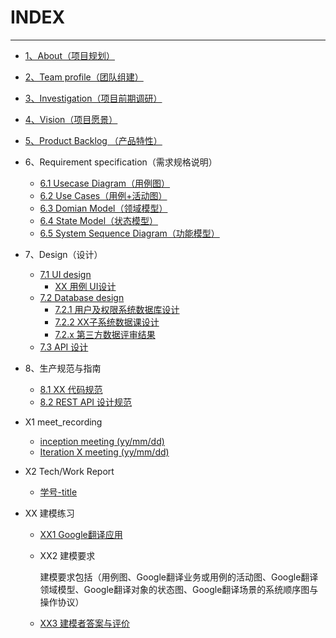 # INDEX


----------


- [1、About（项目规划）](https://github.com/Meal-Order-System/DashBoard/blob/master/teamwork/About.md)

- [2、Team profile（团队组建）](https://github.com/Meal-Order-System/DashBoard/blob/master/teamwork/Team_Profile.md)

- [3、Investigation（项目前期调研）](https://github.com/Meal-Order-System/DashBoard/blob/master/teamwork/Investigation.md)

- [4、Vision（项目愿景）](https://github.com/Meal-Order-System/DashBoard/blob/master/teamwork/Vision.md)

- [5、Product Backlog （产品特性）](https://github.com/Meal-Order-System/DashBoard/blob/master/teamwork/Product_Backlog.md)

- 6、Requirement specification（需求规格说明）
  - [6.1 Usecase Diagram（用例图）](https://github.com/Meal-Order-System/DashBoard/blob/master/teamwork/Requirement_Specification.md)
  - [6.2 Use Cases（用例+活动图）]()
  - [6.3 Domian Model（领域模型）]()
  - [6.4 State Model（状态模型）]()
  - [6.5 System Sequence Diagram（功能模型）](https://github.com/Meal-Order-System/DashBoard/blob/master/teamwork/6.5_SSD_Team_Report.md)


- 7、Design（设计）
  - [7.1 UI design](https://github.com/Meal-Order-System/DashBoard/blob/master/teamwork/Design.md)
     - [XX 用例 UI设计]()
  - [7.2 Database design]()
     - [7.2.1 用户及权限系统数据库设计]()
     - [7.2.2 XX子系统数据课设计]()
     - [7.2.x 第三方数据评审结果]()
  - [7.3 API 设计]()
      
- 8、生产规范与指南
  - [8.1 XX 代码规范](https://github.com/Meal-Order-System/DashBoard/blob/master/teamwork/Code_Style_Specification.md)
  - [8.2 REST API 设计规范](https://github.com/Meal-Order-System/DashBoard/blob/master/teamwork/REST_API_%E8%AE%BE%E8%AE%A1%E8%A7%84%E8%8C%83.md)

- X1 meet_recording
  - [inception meeting (yy/mm/dd)](https://github.com/Meal-Order-System/DashBoard/blob/master/teamwork/X1_meeting_record.md)
  - [Iteration X meeting (yy/mm/dd)]()

- X2 Tech/Work Report
  - [学号-title](https://github.com/Meal-Order-System/DashBoard/blob/master/teamwork/X2_Tech-Work_Report.md)

- XX 建模练习
  
  - [XX1 Google翻译应用](https://github.com/Meal-Order-System/DashBoard/blob/master/teamwork/XX1-Google%E7%BF%BB%E8%AF%91App%E4%B8%9A%E5%8A%A1%E6%8F%8F%E8%BF%B0.pdf)
  - XX2 建模要求
  
    建模要求包括（用例图、Google翻译业务或用例的活动图、Google翻译领域模型、Google翻译对象的状态图、Google翻译场景的系统顺序图与操作协议）
  - [XX3 建模者答案与评价]()
